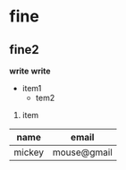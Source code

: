 # fine
## fine2

**write**
__write__

- item1
  - tem2
  
1. item

| name | email |
| ---- | ----- |
| mickey | mouse@gmail |


